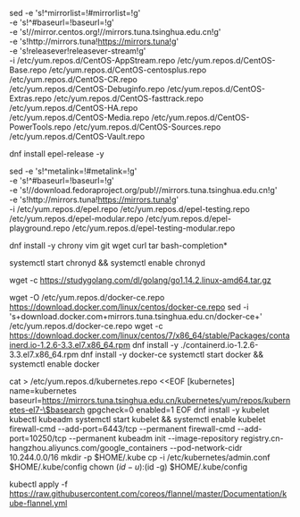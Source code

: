 sed -e 's!^mirrorlist=!#mirrorlist=!g' \
    -e 's!^#baseurl=!baseurl=!g' \
    -e 's!//mirror.centos.org!//mirrors.tuna.tsinghua.edu.cn!g' \
    -e 's!http://mirrors\.tuna!https://mirrors.tuna!g' \
    -e 's!releasever!releasever-stream!g' \
    -i /etc/yum.repos.d/CentOS-AppStream.repo /etc/yum.repos.d/CentOS-Base.repo /etc/yum.repos.d/CentOS-centosplus.repo /etc/yum.repos.d/CentOS-CR.repo \
    /etc/yum.repos.d/CentOS-Debuginfo.repo /etc/yum.repos.d/CentOS-Extras.repo /etc/yum.repos.d/CentOS-fasttrack.repo /etc/yum.repos.d/CentOS-HA.repo \
    /etc/yum.repos.d/CentOS-Media.repo /etc/yum.repos.d/CentOS-PowerTools.repo /etc/yum.repos.d/CentOS-Sources.repo /etc/yum.repos.d/CentOS-Vault.repo

dnf install epel-release -y

sed -e 's!^metalink=!#metalink=!g' \
    -e 's!^#baseurl=!baseurl=!g' \
    -e 's!//download\.fedoraproject\.org/pub!//mirrors.tuna.tsinghua.edu.cn!g' \
    -e 's!http://mirrors\.tuna!https://mirrors.tuna!g' \
    -i /etc/yum.repos.d/epel.repo /etc/yum.repos.d/epel-testing.repo \
    /etc/yum.repos.d/epel-modular.repo /etc/yum.repos.d/epel-playground.repo /etc/yum.repos.d/epel-testing-modular.repo

dnf install -y chrony vim git wget curl tar bash-completion*

systemctl start chronyd && systemctl enable chronyd

wget -c https://studygolang.com/dl/golang/go1.14.2.linux-amd64.tar.gz

wget -O /etc/yum.repos.d/docker-ce.repo https://download.docker.com/linux/centos/docker-ce.repo
sed -i 's+download.docker.com+mirrors.tuna.tsinghua.edu.cn/docker-ce+' /etc/yum.repos.d/docker-ce.repo
wget -c https://download.docker.com/linux/centos/7/x86_64/stable/Packages/containerd.io-1.2.6-3.3.el7.x86_64.rpm
dnf install -y ./containerd.io-1.2.6-3.3.el7.x86_64.rpm
dnf install -y docker-ce
systemctl start docker && systemctl enable docker

cat > /etc/yum.repos.d/kubernetes.repo <<EOF
[kubernetes]
name=kubernetes
baseurl=https://mirrors.tuna.tsinghua.edu.cn/kubernetes/yum/repos/kubernetes-el7-\$basearch
gpgcheck=0
enabled=1
EOF
dnf install -y kubelet kubectl kubeadm
systemctl start kubelet && systemctl enable kubelet
firewall-cmd --add-port=6443/tcp --permanent
firewall-cmd --add-port=10250/tcp --permanent
kubeadm init --image-repository registry.cn-hangzhou.aliyuncs.com/google_containers --pod-network-cidr 10.244.0.0/16
mkdir -p $HOME/.kube
cp -i /etc/kubernetes/admin.conf $HOME/.kube/config
chown $(id -u):$(id -g) $HOME/.kube/config

kubectl apply -f https://raw.githubusercontent.com/coreos/flannel/master/Documentation/kube-flannel.yml
